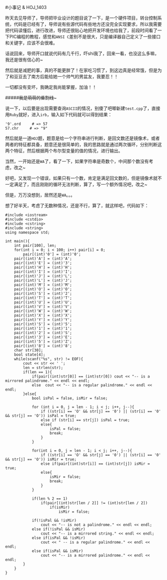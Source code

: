 #小事记 & HOJ_1403  

昨天去见导师了，导师把毕业设计的题目说了一下，是一个硬件项目，转台控制系统，代码是已经有了，导师说有些源代码有些地方还没完全实现要求，所以我需要把代码读懂后，进行改进，导师还很贴心地把开发环境也给我了，前段时间看了一下PIC编程的教程，感觉和```ANSI C```差别不是很大，只是编译器自己定义了一些接口和关键字，应该不会很难。  

话说回来，导师开口就说代码有几千行，吓shi我了，回来一看，也没这么多嘛，我还是很有信心的~  

然后就是减肥的事，真的不能更胖了！在家吃习惯了，到这边真是经常饿，但是为了和豆豆去了南方后能给她一个帅气的男盆友，我要忍！！  

一切都没有变坏，我确定我尚能掌握，加油！！  

#####~~~~~~~~~~~~我是萌萌的昏割线~~~~~~~~~~~~~  

说一下，以后要是出现需要查询```ASCII```的情况，别傻了吧唧新建```test.cpp```了，直接用```Ruby```就好，进入```irb```，输入如下代码就可以得到结果：  

	'9'.ord     # => 57
	57.chr     # => "9"

然后就是一道```HOJ```题，题意是给一个字符串进行判断，是回文数还是镜像术，或者两者的特征都具备，题意还是很简单的，我的思路就是通过两次循环，分别判断这两个特征，然后根据两个布尔型变量的值的情况，进行输出。  

当然，一开始还是```WA```了，看了一下，如果字符串是奇数个，中间那个数没有考虑，改之~  

好吧，又发现一个错误，如果只有一个数，肯定是满足回文数的，但是镜像术就不一定满足了，而且刚刚的循环无法判断，算了，写一个额外情况吧，改之~  

但是，万万没想到，居然还是```WA```。。。  

想了好半天，考虑了无数种情况，还是不行，算了，就这样吧，代码如下：  

	#include <iostream>
	#include <cstdio>
	#include <cstring>
	#include <string>
	using namespace std;

	int main(){
    	int pair[100], len;
    	for(int i = 0; i < 100; i++) pair[i] = 0;
    		pair[(int)'0'] = (int)'0';
    	pair[(int)'A'] = (int)'A';
    	pair[(int)'E'] = (int)'3';
    	pair[(int)'H'] = (int)'H';
    	pair[(int)'I'] = (int)'I';
    	pair[(int)'J'] = (int)'L';
    	pair[(int)'L'] = (int)'J';
    	pair[(int)'M'] = (int)'M';
    	pair[(int)'O'] = (int)'O';
    	pair[(int)'S'] = (int)'2';
    	pair[(int)'T'] = (int)'T';
    	pair[(int)'U'] = (int)'U';
    	pair[(int)'V'] = (int)'V';
    	pair[(int)'W'] = (int)'W';
    	pair[(int)'X'] = (int)'X';
    	pair[(int)'Y'] = (int)'Y';
    	pair[(int)'S'] = (int)'5';
    	pair[(int)'1'] = (int)'1';
    	pair[(int)'2'] = (int)'S';
    	pair[(int)'3'] = (int)'E';
    	pair[(int)'5'] = (int)'Z';
   		pair[(int)'8'] = (int)'8';
    	char str[30];
    	bool state[4];
    	while(scanf("%s", str) != EOF){
        	cout << str << ' ';
        	len = strlen(str);
        	if(len == 1){
            	if(pair[(int)str[0]] == (int)str[0]) cout << "-- is a mirrored palindrome." << endl << endl;
            	else  cout << "-- is a regular palindrome." << endl << endl;
        	}else{
            	bool isPal = false, isMir = false;

            	for (int i = 0, j = len - 1; i < j; i++, j--){
                	if ((str[i] == 'O' && str[j] == '0') || (str[i] == '0' && str[j] == 'O')) isPal = true;
                	else if (str[i] == str[j]) isPal = true;
                	else{
                    	isPal = false;
                    	break;
                	}
            	}  

            	for(int i = 0, j = len - 1; i < j; i++, j--){
                	if ((str[i] == 'O' && str[j] == '0') || (str[i] == '0' && str[j] == 'O')) isMir = true;
                	else if(pair[(int)str[i]] == (int)str[j]) isMir = true;
                	else{
                    	isMir = false;
                    	break;
                	}
            	}

            	if(len % 2 == 1)
                	if(pair[(int)str[len / 2]] != (int)str[len / 2])
                    	if(isMir)
                        	isMir = false;

            	if(!isPal && !isMir)   
                	cout << "-- is not a palindrome." << endl << endl;  
            	else if(!isPal && isMir)  
                	cout << "-- is a mirrored string." << endl << endl;  
            	else if(isPal && !isMir)  
                	cout << " -- is a regular palindrome." << endl << endl;  
            	else if(isPal && isMir)  
                	cout << "-- is a mirrored palindrome." << endl << endl;     
        	}
    	}
	}
